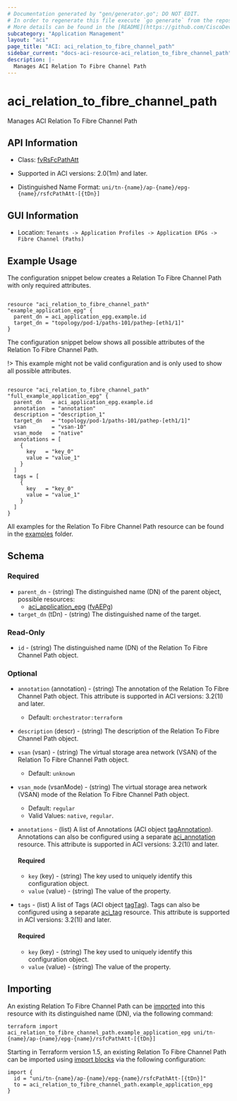 ```yaml
---
# Documentation generated by "gen/generator.go"; DO NOT EDIT.
# In order to regenerate this file execute `go generate` from the repository root.
# More details can be found in the [README](https://github.com/CiscoDevNet/terraform-provider-aci/blob/master/README.md).
subcategory: "Application Management"
layout: "aci"
page_title: "ACI: aci_relation_to_fibre_channel_path"
sidebar_current: "docs-aci-resource-aci_relation_to_fibre_channel_path"
description: |-
  Manages ACI Relation To Fibre Channel Path
---
```


# aci_relation_to_fibre_channel_path #

Manages ACI Relation To Fibre Channel Path



## API Information ##

* Class: [fvRsFcPathAtt](https://pubhub.devnetcloud.com/media/model-doc-latest/docs/app/index.html#/objects/fvRsFcPathAtt/overview)

* Supported in ACI versions: 2.0(1m) and later.

* Distinguished Name Format: `uni/tn-{name}/ap-{name}/epg-{name}/rsfcPathAtt-[{tDn}]`

## GUI Information ##

* Location: `Tenants -> Application Profiles -> Application EPGs -> Fibre Channel (Paths)`

## Example Usage ##

The configuration snippet below creates a Relation To Fibre Channel Path with only required attributes.

```hcl

resource "aci_relation_to_fibre_channel_path" "example_application_epg" {
  parent_dn = aci_application_epg.example.id
  target_dn = "topology/pod-1/paths-101/pathep-[eth1/1]"
}

```
The configuration snippet below shows all possible attributes of the Relation To Fibre Channel Path.

!> This example might not be valid configuration and is only used to show all possible attributes.

```hcl

resource "aci_relation_to_fibre_channel_path" "full_example_application_epg" {
  parent_dn   = aci_application_epg.example.id
  annotation  = "annotation"
  description = "description_1"
  target_dn   = "topology/pod-1/paths-101/pathep-[eth1/1]"
  vsan        = "vsan-10"
  vsan_mode   = "native"
  annotations = [
    {
      key   = "key_0"
      value = "value_1"
    }
  ]
  tags = [
    {
      key   = "key_0"
      value = "value_1"
    }
  ]
}

```

All examples for the Relation To Fibre Channel Path resource can be found in the [examples](https://github.com/CiscoDevNet/terraform-provider-aci/tree/master/examples/resources/aci_relation_to_fibre_channel_path) folder.

## Schema ##

### Required ###

* `parent_dn` - (string) The distinguished name (DN) of the parent object, possible resources:
  - [aci_application_epg](https://registry.terraform.io/providers/CiscoDevNet/aci/latest/docs/resources/application_epg) ([fvAEPg](https://pubhub.devnetcloud.com/media/model-doc-latest/docs/app/index.html#/objects/fvAEPg/overview))
* `target_dn` (tDn) - (string) The distinguished name of the target.

### Read-Only ###

* `id` - (string) The distinguished name (DN) of the Relation To Fibre Channel Path object.

### Optional ###

* `annotation` (annotation) - (string) The annotation of the Relation To Fibre Channel Path object. This attribute is supported in ACI versions: 3.2(1l) and later.
  - Default: `orchestrator:terraform`
* `description` (descr) - (string) The description of the Relation To Fibre Channel Path object.
* `vsan` (vsan) - (string) The virtual storage area network (VSAN) of the Relation To Fibre Channel Path object.
  - Default: `unknown`
* `vsan_mode` (vsanMode) - (string) The virtual storage area network (VSAN) mode of the Relation To Fibre Channel Path object.
  - Default: `regular`
  - Valid Values: `native`, `regular`.
* `annotations` - (list) A list of Annotations (ACI object [tagAnnotation](https://pubhub.devnetcloud.com/media/model-doc-latest/docs/app/index.html#/objects/tagAnnotation/overview)). Annotations can also be configured using a separate [aci_annotation](https://registry.terraform.io/providers/CiscoDevNet/aci/latest/docs/resources/annotation) resource. This attribute is supported in ACI versions: 3.2(1l) and later.
  #### Required ####
  
    * `key` (key) - (string) The key used to uniquely identify this configuration object.
    * `value` (value) - (string) The value of the property.
* `tags` - (list) A list of Tags (ACI object [tagTag](https://pubhub.devnetcloud.com/media/model-doc-latest/docs/app/index.html#/objects/tagTag/overview)). Tags can also be configured using a separate [aci_tag](https://registry.terraform.io/providers/CiscoDevNet/aci/latest/docs/resources/tag) resource. This attribute is supported in ACI versions: 3.2(1l) and later.
  #### Required ####
  
    * `key` (key) - (string) The key used to uniquely identify this configuration object.
    * `value` (value) - (string) The value of the property.

## Importing

An existing Relation To Fibre Channel Path can be [imported](https://www.terraform.io/docs/import/index.html) into this resource with its distinguished name (DN), via the following command:

```
terraform import aci_relation_to_fibre_channel_path.example_application_epg uni/tn-{name}/ap-{name}/epg-{name}/rsfcPathAtt-[{tDn}]
```

Starting in Terraform version 1.5, an existing Relation To Fibre Channel Path can be imported
using [import blocks](https://developer.hashicorp.com/terraform/language/import) via the following configuration:

```
import {
  id = "uni/tn-{name}/ap-{name}/epg-{name}/rsfcPathAtt-[{tDn}]"
  to = aci_relation_to_fibre_channel_path.example_application_epg
}
```
